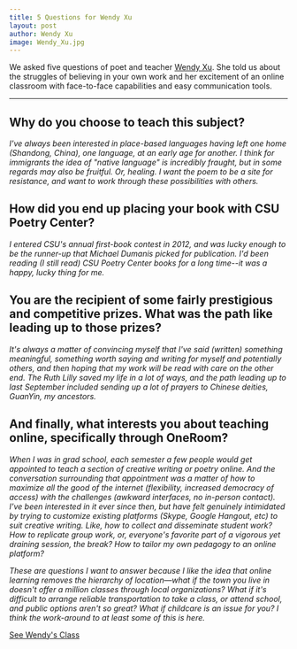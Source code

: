 ```yaml
---
title: 5 Questions for Wendy Xu
layout: post
author: Wendy Xu
image: Wendy_Xu.jpg
---
```


We asked five questions of poet and teacher [Wendy Xu](http://extrahumanarchitecture.tumblr.com/). She told us about the struggles of believing in your own work and her excitement of an online classroom with face-to-face capabilities and easy communication tools.

___

## Why do you choose to teach this subject?

*I've always been interested in place-based languages having left one home (Shandong, China), one language, at an early age for another. I think for immigrants the idea of "native language" is incredibly fraught, but in some regards may also be fruitful. Or, healing. I want the poem to be a site for resistance, and want to work through these possibilities with others.*

## How did you end up placing your book with CSU Poetry Center?

*I entered CSU's annual first-book contest in 2012, and was lucky enough to be the runner-up that Michael Dumanis picked for publication. I'd been reading (I still read) CSU Poetry Center books for a long time--it was a happy, lucky thing for me.*

## You are the recipient of some fairly prestigious and competitive prizes. What was the path like leading up to those prizes?

*It's always a matter of convincing myself that I've said (written) something meaningful, something worth saying and writing for myself and potentially others, and then hoping that my work will be read with care on the other end. The Ruth Lilly saved my life in a lot of ways, and the path leading up to last September included sending up a lot of prayers to Chinese deities, GuanYin, my ancestors.*

## And finally, what interests you about teaching online, specifically through OneRoom? 

*When I was in grad school, each semester a few people would get appointed to teach a section of creative writing or poetry online. And the conversation surrounding that appointment was a matter of how to maximize all the good of the internet (flexibility, increased democracy of access) with the challenges (awkward interfaces, no in-person contact). I've been interested in it ever since then, but have felt genuinely intimidated by trying to customize existing platforms (Skype, Google Hangout, etc) to suit creative writing. Like, how to collect and disseminate student work? How to replicate group work, or, everyone's favorite part of a vigorous yet draining session, the break? How to tailor my own pedagogy to an online platform?*

*These are questions I want to answer because I like the idea that online learning removes the hierarchy of location—what if the town you live in doesn't offer a million classes through local organizations? What if it's difficult to arrange reliable transportation to take a class, or attend school, and public options aren't so great? What if childcare is an issue for you? I think the work-around to at least some of this is here.*

<div class="tc pam">
      <a class="btn btn--blue:link pal br3" href="https://app.joinoneroom.com/course/the-poetry-of-place/">See Wendy's Class</a>
    </div>